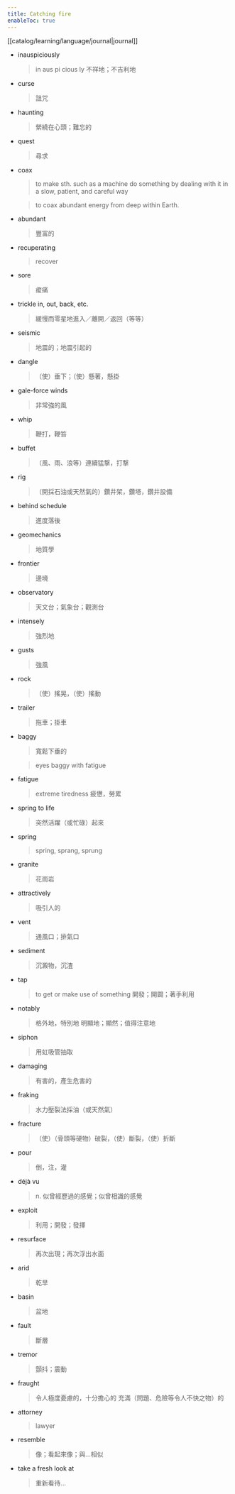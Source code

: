 ```yaml
---
title: Catching fire
enableToc: true
---
```

[[catalog/learning/language/journal|journal]]

- inauspiciously
    > in aus pi cious ly
    > 不祥地；不吉利地
- curse
    > 詛咒
- haunting
    > 縈繞在心頭；難忘的
- quest
    > 尋求
- coax
    > to make sth. such as a machine do something by dealing with it in a slow, patient, and careful way
    
    > to coax abundant energy from deep within Earth.
- abundant
    > 豐富的
- recuperating
    > recover 
- sore 
    > 痠痛
- trickle in, out, back, etc.
    > 緩慢而零星地進入／離開／返回（等等）
- seismic
    > 地震的；地震引起的
- dangle
    > （使）垂下；（使）懸著，懸掛
- gale-force winds
    > 非常強的風
- whip
    > 鞭打，鞭笞
- buffet
    > （風、雨、浪等）連續猛撃，打撃
- rig
    > （開採石油或天然氣的）鑽井架，鑽塔，鑽井設備
- behind schedule
    > 進度落後
- geomechanics
    > 地質學
- frontier
    > 邊境
- observatory
    > 天文台；氣象台；觀測台
- intensely
    > 強烈地
- gusts
    > 強風
- rock
    > （使）搖晃，（使）搖動
- trailer 
    > 拖車；掛車
- baggy 
    > 寬鬆下垂的
    
    > eyes baggy with fatigue
- fatigue
    > extreme tiredness
    > 疲憊，勞累
- spring to life
    > 突然活躍（或忙碌）起來
- spring
    > spring, sprang, sprung
- granite
    > 花崗岩
- attractively
    > 吸引人的
- vent
    > 通風口；排氣口
- sediment
    > 沉澱物，沉渣
- tap
    > to get or make use of something
    > 開發；開闢；著手利用
- notably
    > 格外地，特別地
    > 明顯地；顯然；值得注意地
- siphon
    > 用虹吸管抽取
- damaging
    > 有害的，產生危害的
- fraking
    > 水力壓裂法採油（或天然氣）
- fracture
    > （使）（骨頭等硬物）破裂，（使）斷裂，（使）折斷
- pour
    > 倒，注，灌 
- déjà vu
    > n. 似曾經歷過的感覺；似曾相識的感覺
- exploit
    > 利用；開發；發揮
- resurface
    > 再次出現；再次浮出水面
- arid
    > 乾旱
- basin
    > 盆地
- fault
    > 斷層
- tremor
    > 顫抖；震動
- fraught
    > 令人極度憂慮的，十分擔心的
    > 充滿（問題、危險等令人不快之物）的
- attorney
    > lawyer
- resemble
    > 像；看起來像；與…相似
- take a fresh look at
    > 重新看待...
